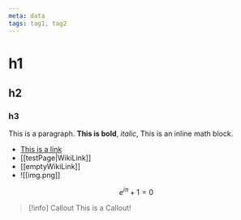 ```yaml
---
meta: data
tags: tag1, tag2
---
```


# h1

## h2

### h3

This is a paragraph. **This is bold**, _italic_, $\text{This is an inline math block}$.

-   [This is a link](https://www.youtube.com/watch?v=dQw4w9WgXcQ)
-   [[testPage|WikiLink]]
-   [[emptyWikiLink]]
-   ![[img.png]]

$$
e^{i\pi} + 1 = 0
$$

> [!info] Callout
> This is a Callout!

